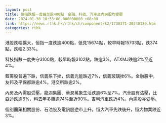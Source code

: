 ```yaml
---
layout: post
title: 恒指跌幅一度擴至逾400點　金融、科技、汽車及內房股均受壓
date: 2024-01-30 10:53:00.000000000 +08:00
link: https://news.rthk.hk/rthk/ch/component/k2/1738371-20240130.htm
categories: rthk
---
```


港股跌幅擴大，恒指一度跌逾400點，低見15674點，較早時報15703點，跌374點，跌幅2.33%。

科技指數一度失守3100點，較早時報3102點，跌逾3%。ATXMJ跌逾2%至近4%。

藍籌股普遍下跌，信義系下挫，信義光能跌近7%，信義玻璃挫6%。金融股中，友邦及平保都跌逾4%。港交所跌逾2%。

內房及內需股受壓，龍湖集團、華潤萬象生活跌逾6%至7%。汽車股有沽壓，比亞迪跌逾6%，料去年多賺逾74%至近90%。吉利汽車跌近4%。內需股亦受壓。

個別醫藥相關股份、石油股及電訊股逆市上升。恒大汽車先跌後升，恒大物業跌近3%。
